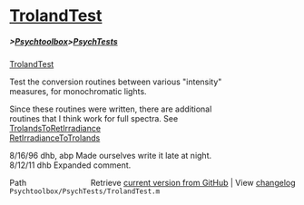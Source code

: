 # [TrolandTest](TrolandTest)
##### >[Psychtoolbox](Psychtoolbox)>[PsychTests](PsychTests)

[TrolandTest](TrolandTest)  
  
Test the conversion routines between various "intensity"  
measures, for monochromatic lights.  
  
Since these routines were written, there are additional  
routines that I think work for full spectra.  See  
  [TrolandsToRetIrradiance](TrolandsToRetIrradiance)  
  [RetIrradianceToTrolands](RetIrradianceToTrolands)  
  
8/16/96  dhb, abp  Made ourselves write it late at night.  
8/12/11  dhb       Expanded comment.  




<div class="code_header" style="text-align:right;">
  <span style="float:left;">Path&nbsp;&nbsp;</span> <span class="counter">Retrieve <a href=
  "https://raw.github.com/Psychtoolbox-3/Psychtoolbox-3/beta/Psychtoolbox/PsychTests/TrolandTest.m">current version from GitHub</a> | View <a href=
  "https://github.com/Psychtoolbox-3/Psychtoolbox-3/commits/beta/Psychtoolbox/PsychTests/TrolandTest.m">changelog</a></span>
</div>
<div class="code">
  <code>Psychtoolbox/PsychTests/TrolandTest.m</code>
</div>


